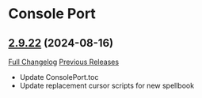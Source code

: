 # Console Port

## [2.9.22](https://github.com/seblindfors/ConsolePort/tree/2.9.22) (2024-08-16)
[Full Changelog](https://github.com/seblindfors/ConsolePort/compare/2.9.21...2.9.22) [Previous Releases](https://github.com/seblindfors/ConsolePort/releases)

- Update ConsolePort.toc  
- Update replacement cursor scripts for new spellbook  
